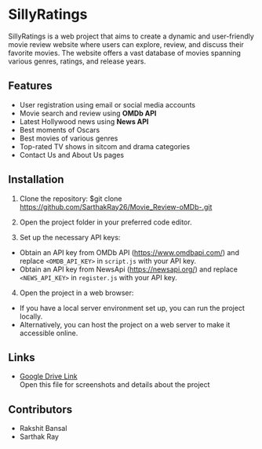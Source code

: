 # SillyRatings

SillyRatings is a web project that aims to create a dynamic and user-friendly movie review website where users can explore, review, and discuss their favorite movies. The website offers a vast database of movies spanning various genres, ratings, and release years.

## Features

- User registration using email or social media accounts
- Movie search and review using **OMDb API**
- Latest Hollywood news using **News API**
- Best moments of Oscars
- Best movies of various genres
- Top-rated TV shows in sitcom and drama categories
- Contact Us and About Us pages

## Installation

1. Clone the repository:
$git clone https://github.com/SarthakRay26/Movie_Review-oMDb-.git

2. Open the project folder in your preferred code editor.

3. Set up the necessary API keys:
- Obtain an API key from OMDb API (https://www.omdbapi.com/) and replace `<OMDB_API_KEY>` in `script.js` with your API key.
- Obtain an API key from NewsApi (https://newsapi.org/) and replace `<NEWS_API_KEY>` in `register.js` with your API key.

4. Open the project in a web browser:
- If you have a local server environment set up, you can run the project locally.
- Alternatively, you can host the project on a web server to make it accessible online.

## Links

- [Google Drive Link](https://docs.google.com/document/d/16zg02brFnIXujYh6WWJZden7n59JFFm8/edit?usp=sharing&ouid=113601754252652920446&rtpof=true&sd=true)   
  Open this file for screenshots and details about the project


## Contributors  
- Rakshit Bansal
- Sarthak Ray
